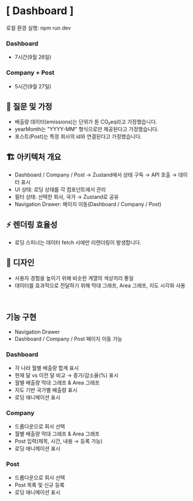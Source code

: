 # [ Dashboard ]

로컬 환경 실행: npm run dev

### Dashboard

- 7시간(9월 26일)

### Company + Post

- 5시간(9월 27일)

## 📝 질문 및 가정

- 배출량 데이터(emissions)는 단위가 톤 CO₂eq라고 가정했습니다.
- yearMonth는 "YYYY-MM" 형식으로만 제공된다고 가정했습니다.
- 포스트(Post)는 특정 회사의 id와 연결된다고 가정했습니다.

## 🏗️ 아키텍처 개요

- Dashboard / Company / Post → Zustand에서 상태 구독 → API 호출 → 데이터 표시
- UI 상태: 로딩 상태를 각 컴포넌트에서 관리
- 필터 상태: 선택한 회사, 국가 → Zustand로 공유
- Navigation Drawer: 페이지 이동(Dashboard / Company / Post)

## ⚡ 렌더링 효율성

- 로딩 스피너는 데이터 fetch 시에만 리렌더링이 발생합니다.

## 🎨 디자인

- 사용자 경험을 높이기 위해 비슷한 계열의 색상끼리 통일
- 데이터를 효과적으로 전달하기 위해 막대 그래프, Area 그래프, 지도 시각화 사용

<br>

## 기능 구현

- Navigation Drawer
- Dashboard / Company / Post 페이지 이동 가능

### Dashboard

- 각 나라 월별 배출량 합계 표시
- 현재 달 vs 이전 달 비교 → 증가/감소율(%) 표시
- 월별 배출량 막대 그래프 & Area 그래프
- 지도 기반 국가별 배출량 표시
- 로딩 애니메이션 표시

### Company
- 드롭다운으로 회사 선택
- 월별 배출량 막대 그래프 & Area 그래프
- Post 입력(제목, 시간, 내용 → 등록 가능)
- 로딩 애니메이션 표시

### Post

- 드롭다운으로 회사 선택
- Post 목록 및 신규 등록
- 로딩 애니메이션 표시
